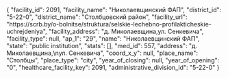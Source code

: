 {
    "facility_id": 2091,
    "facility_name": "Николаевщинский ФАП",
    "district_id": "5-22-0",
    "district_name": "Столбцовский район",
    "facility_url": "https:\/\/scrb.by\/o-bolnitse\/struktura\/selskie-lechebno-profilakticheskie-uchrejdeniya",
    "facility_address": "д. Миколаевщина,ул. Сенкевича",
    "facility_type": null,
    "ap_1": "29",
    "name": "Николаевщинский ФАП",
    "state": "public institution",
    "stats": [],
    "med_id": 557,
    "address": "д. Миколаевщина,\nул. Сенкевича",
    "coord_x_y": null,
    "place_name": "Столбцы",
    "place_type": "city",
    "year_of_closing": null,
    "year_of_opening": "0",
    "healthcare_facility_key": 2091,
    "administrative_division_id": "5-22-0"
}